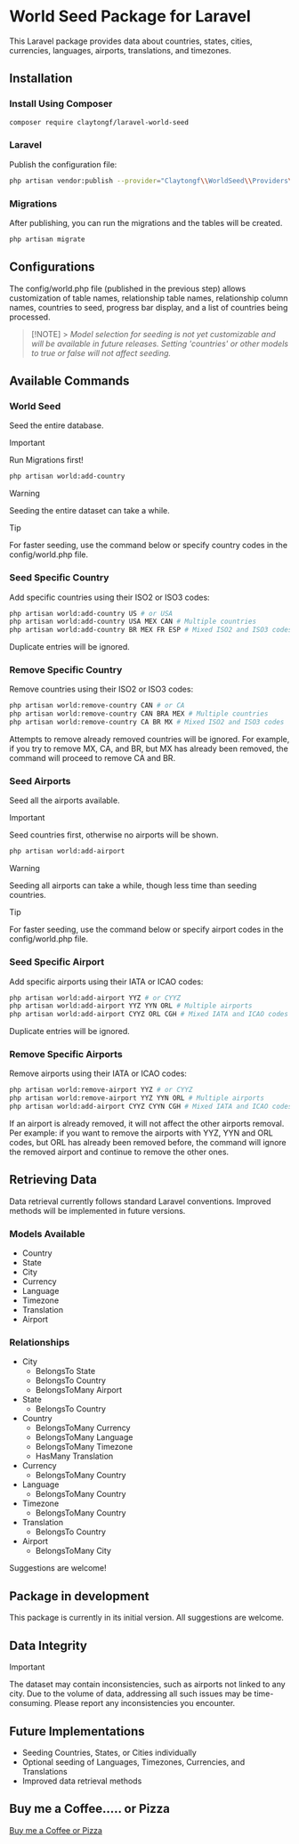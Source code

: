 # World Seed Package for Laravel

This Laravel package provides data about countries, states, cities, currencies, languages, airports, translations, and timezones.

## Installation

### Install Using Composer

```bash
composer require claytongf/laravel-world-seed
```

### Laravel

Publish the configuration file:

```bash
php artisan vendor:publish --provider="Claytongf\\WorldSeed\\Providers\\WorldSeedServiceProvider"
```

### Migrations

After publishing, you can run the migrations and the tables will be created.

```bash
php artisan migrate
```

## Configurations

The config/world.php file (published in the previous step) allows customization of table names, relationship table names, relationship column names, countries to seed, progress bar display, and a list of countries being processed.

> [!NOTE] > _Model selection for seeding is not yet customizable and will be available in future releases. Setting 'countries' or other models to true or false will not affect seeding._

## Available Commands

### World Seed

Seed the entire database.

> [!IMPORTANT]
> Run Migrations first!

```bash
php artisan world:add-country
```

> [!WARNING]
> Seeding the entire dataset can take a while.

> [!TIP]
> For faster seeding, use the command below or specify country codes in the config/world.php file.

### Seed Specific Country

Add specific countries using their ISO2 or ISO3 codes:

```bash
php artisan world:add-country US # or USA
php artisan world:add-country USA MEX CAN # Multiple countries
php artisan world:add-country BR MEX FR ESP # Mixed ISO2 and ISO3 codes

```

Duplicate entries will be ignored.

### Remove Specific Country

Remove countries using their ISO2 or ISO3 codes:

```bash
php artisan world:remove-country CAN # or CA
php artisan world:remove-country CAN BRA MEX # Multiple countries
php artisan world:remove-country CA BR MX # Mixed ISO2 and ISO3 codes
```

Attempts to remove already removed countries will be ignored. For example, if you try to remove MX, CA, and BR, but MX has already been removed, the command will proceed to remove CA and BR.

### Seed Airports

Seed all the airports available.

> [!IMPORTANT]
> Seed countries first, otherwise no airports will be shown.

```bash
php artisan world:add-airport
```

> [!WARNING]
> Seeding all airports can take a while, though less time than seeding countries.

> [!TIP]
> For faster seeding, use the command below or specify airport codes in the config/world.php file.

### Seed Specific Airport

Add specific airports using their IATA or ICAO codes:

```bash
php artisan world:add-airport YYZ # or CYYZ
php artisan world:add-airport YYZ YYN ORL # Multiple airports
php artisan world:add-airport CYYZ ORL CGH # Mixed IATA and ICAO codes
```

Duplicate entries will be ignored.

### Remove Specific Airports

Remove airports using their IATA or ICAO codes:

```bash
php artisan world:remove-airport YYZ # or CYYZ
php artisan world:remove-airport YYZ YYN ORL # Multiple airports
php artisan world:add-airport CYYZ CYYN CGH # Mixed IATA and ICAO codes
```

If an airport is already removed, it will not affect the other airports removal. Per example: if you want to remove the airports with YYZ, YYN and ORL codes, but ORL has already been removed before, the command will ignore the removed airport and continue to remove the other ones.

## Retrieving Data

Data retrieval currently follows standard Laravel conventions. Improved methods will be implemented in future versions.

### Models Available

- Country
- State
- City
- Currency
- Language
- Timezone
- Translation
- Airport

### Relationships

- City
  - BelongsTo State
  - BelongsTo Country
  - BelongsToMany Airport
- State
  - BelongsTo Country
- Country
  - BelongsToMany Currency
  - BelongsToMany Language
  - BelongsToMany Timezone
  - HasMany Translation
- Currency
  - BelongsToMany Country
- Language
  - BelongsToMany Country
- Timezone
  - BelongsToMany Country
- Translation
  - BelongsTo Country
- Airport
  - BelongsToMany City

Suggestions are welcome!

## Package in development

This package is currently in its initial version. All suggestions are welcome.

## Data Integrity

> [!IMPORTANT]
> The dataset may contain inconsistencies, such as airports not linked to any city. Due to the volume of data, addressing all such issues may be time-consuming. Please report any inconsistencies you encounter.

## Future Implementations

- Seeding Countries, States, or Cities individually
- Optional seeding of Languages, Timezones, Currencies, and Translations
- Improved data retrieval methods

## Buy me a Coffee..... or Pizza

[Buy me a Coffee or Pizza](https://www.buymeacoffee.com/botaficha)
